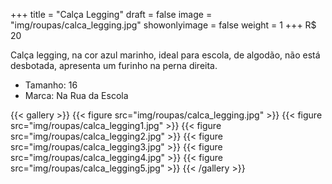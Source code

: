 +++
title = "Calça Legging"
draft = false
image = "img/roupas/calca_legging.jpg"
showonlyimage = false
weight = 1
+++
<span class="price">R$ 20</span>

<!--more-->

Calça legging, na cor azul marinho, ideal para escola, de algodão, não está desbotada, apresenta um furinho na perna direita.

- Tamanho: 16
- Marca: Na Rua da Escola

{{< gallery >}}
{{< figure src="img/roupas/calca_legging.jpg" >}}
{{< figure src="img/roupas/calca_legging1.jpg" >}}
{{< figure src="img/roupas/calca_legging2.jpg" >}}
{{< figure src="img/roupas/calca_legging3.jpg" >}}
{{< figure src="img/roupas/calca_legging4.jpg" >}}
{{< figure src="img/roupas/calca_legging5.jpg" >}}
{{< /gallery >}}

